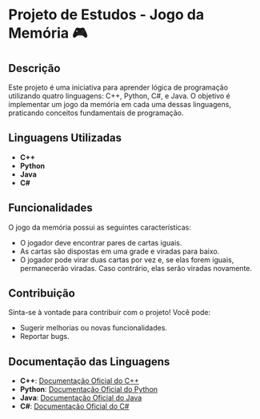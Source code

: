 # Projeto de Estudos - Jogo da Memória 🎮

## Descrição
Este projeto é uma iniciativa para aprender lógica de programação utilizando quatro linguagens: C++, Python, C#, e Java. O objetivo é implementar um jogo da memória em cada uma dessas linguagens, praticando conceitos fundamentais de programação.

## Linguagens Utilizadas
- **C++**
- **Python**
- **Java**
- **C#**

## Funcionalidades
O jogo da memória possui as seguintes características:
- O jogador deve encontrar pares de cartas iguais.
- As cartas são dispostas em uma grade e viradas para baixo.
- O jogador pode virar duas cartas por vez e, se elas forem iguais, permanecerão viradas. Caso contrário, elas serão viradas novamente.

## Contribuição
Sinta-se à vontade para contribuir com o projeto! Você pode:
- Sugerir melhorias ou novas funcionalidades.
- Reportar bugs.

## Documentação das Linguagens
- **C++**: [Documentação Oficial do C++](https://en.cppreference.com/w/)
- **Python**: [Documentação Oficial do Python](https://docs.python.org/3/)
- **Java**: [Documentação Oficial do Java](https://docs.oracle.com/javase/8/docs/api/)
- **C#**: [Documentação Oficial do C#](https://docs.microsoft.com/dotnet/csharp/)
